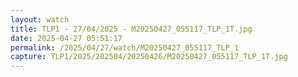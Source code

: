 ```yaml
---
layout: watch
title: TLP1 - 27/04/2025 - M20250427_055117_TLP_1T.jpg
date: 2025-04-27 05:51:17
permalink: /2025/04/27/watch/M20250427_055117_TLP_1
capture: TLP1/2025/202504/20250426/M20250427_055117_TLP_1T.jpg
---
```

